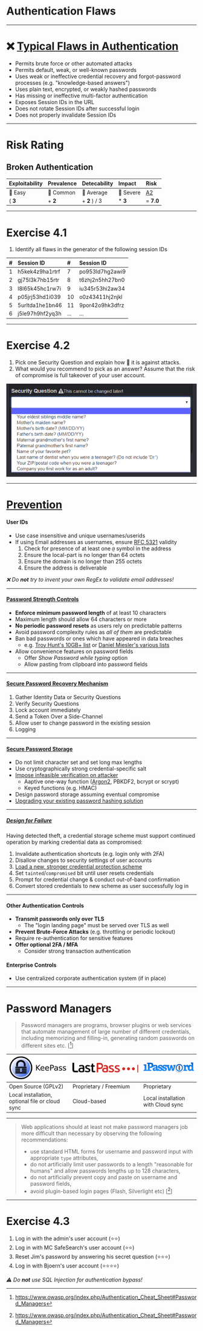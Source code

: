 <!-- $theme: gaia -->

<!-- $size: 16:9 -->

<!-- page_number: true -->

<!-- footer: Copyright (c) by Bjoern Kimminich | Licensed under CC-BY-SA 4.0 -->

# Authentication Flaws

---

<!-- *footer: -->

# :x: [Typical Flaws in Authentication](https://www.owasp.org/index.php/Top_10-2017_A2-Broken_Authentication)

* Permits brute force or other automated attacks
* Permits default, weak, or well-known passwords
* Uses weak or ineffective credential recovery and forgot-password processes (e.g. "knowledge-based answers")
* Uses plain text, encrypted, or weakly hashed passwords
* Has missing or ineffective multi-factor authentication
* Exposes Session IDs in the URL
* Does not rotate Session IDs after successful login
* Does not properly invalidate Session IDs

---

# Risk Rating

## Broken Authentication

| Exploitability    | Prevalence                    | Detecability                   | Impact              | Risk                                                                       |
|:------------------|:------------------------------|:-------------------------------|:--------------------|:---------------------------------------------------------------------------|
| :red_circle: Easy | :large_orange_diamond: Common | :large_orange_diamond: Average | :red_circle: Severe | [A2](https://www.owasp.org/index.php/Top_10-2017_A2-Broken_Authentication) |
| ( **3**           | + **2**                       | + **2** ) / 3                  | * **3**             | = **7.0**                                                                  |

---

# Exercise 4.1

1. Identify all flaws in the generator of the following session IDs

| # | Session ID      | #   | Session ID      |
|:--|:----------------|:----|:----------------|
| 1 | h5kek4z9ha1rtrf | 7   | po953ld7hg2awi9 |
| 2 | gj75l3k7hb15rtr | 8   | t6zhj2n5hh27bn0 |
| 3 | l8l65k45hc1rw7i | 9   | iu345r53hi2aw34 |
| 4 | p05jrj53hd1i039 | 10  | o0z43411hj2njkl |
| 5 | 5urltda1he1bn46 | 11  | 9por42o9hk3dfrz |
| 6 | j5le97h9hf2yq3h | ... | ...             |

---

<!-- *footer: -->

# Exercise 4.2

1. Pick one Security Question and explain how :muscle: it is against attacks.
2. What would you recommend to pick as an answer? Assume that the risk of compromise is full takeover of your user account.

![Security Questions](images/02-04-authentication_flaws/secret_questions.png)

---

<!-- *footer: -->

# [Prevention](https://www.owasp.org/index.php/Authentication_Cheat_Sheet)

#### User IDs

* Use case insensitive and unique usernames/userids
* If using Email addresses as usernames, ensure [RFC 5321](https://tools.ietf.org/html/rfc5321) validity
  1. Check for presence of at least one `@` symbol in the address
  2. Ensure the local-part is no longer than 64 octets
  3. Ensure the domain is no longer than 255 octets
  4. Ensure the address is deliverable

_:x: Do **not** try to invent your own RegEx to validate email addresses!_

---

<!-- *footer: -->

#### [Password Strength Controls](https://pages.nist.gov/800-63-3/sp800-63-3.html)

* **Enforce minimum password length** of at least 10 characters
* Maximum length should allow 64 characters or more
* **No periodic password resets** as users rely on predictable patterns
* Avoid password complexity rules as _all of them_ are predictable
* Ban bad passwords or ones which have appeared in data breaches
  * e.g. [Troy Hunt's 10GB+ list](https://haveibeenpwned.com/Passwords) or [Daniel Miesler's various lists](https://github.com/danielmiessler/SecLists/tree/master/Passwords)  
* Allow convenience features on password fields
  * Offer _Show Password while typing_ option
  * Allow pasting from clipboard into password fields

---

#### [Secure Password Recovery Mechanism](https://www.owasp.org/index.php/Forgot_Password_Cheat_Sheet)

1. Gather Identity Data or Security Questions
2. Verify Security Questions
3. Lock account immediately
4. Send a Token Over a Side-Channel
5. Allow user to change password in the existing session
6. Logging

---

#### [Secure Password Storage](https://www.owasp.org/index.php/Password_Storage_Cheat_Sheet)

* Do not limit character set and set long max lengths
* Use cryptographically strong credential-specific salt
* [Impose infeasible verification on attacker](https://crackstation.net/hashing-security.htm)
  * Aaptive one-way function ([Argon2](https://github.com/p-h-c/phc-winner-argon2), PBKDF2, bcrypt or scrypt)
  * Keyed functions (e.g. HMAC)
* Design password storage assuming eventual compromise
* [Upgrading your existing password hashing solution](https://veggiespam.com/painless-password-hash-upgrades/)

---

##### [Design for Failure](https://www.owasp.org/index.php/Password_Storage_Cheat_Sheet#Design_password_storage_assuming_eventual_compromise)

Having detected theft, a credential storage scheme must support continued operation by marking credential data as compromised:

1. Invalidate authentication shortcuts (e.g. login only with 2FA)
2. Disallow changes to security settings of user accounts
3. [Load a new, stronger credential protection scheme](https://veggiespam.com/painless-password-hash-upgrades/)
4. Set `tainted`/`compromised` bit until user resets credentials
6. Prompt for credential change & conduct out-of-band confirmation
7. Convert stored credentials to new scheme as user successfully log in

---

#### Other Authentication Controls

* **Transmit passwords only over TLS**
  * The "login landing page" must be served over TLS as well
* **Prevent Brute-Force Attacks** (e.g. throttling or periodic lockout)
* Require re-authentication for sensitive features
* **Offer optional 2FA / MFA**
  * Consider strong transaction authentication

#### Enterprise Controls

* Use centralized corporate authentication system (if in place)

---

<!-- *footer: -->

# Password Managers

> Password managers are programs, browser plugins or web services that automate management of large number of different credentials, including memorizing and filling-in, generating random passwords on different sites etc. \[[^1]\]

| [![KeePass Logo](images/02-04-authentication_flaws/keepass_322x132.png)](https://keepass.info/) | [![LastPass Logo](images/02-04-authentication_flaws/LastPass-Logo-Color.png)](https://www.lastpass.com) | [![1Password Logo](images/02-04-authentication_flaws/1password-logo-awesome%402x.png)](https://1password.com/) |
|:------------------------------------------------------------------------------------------------|:--------------------------------------------------------------------------------------------------------|:---------------------------------------------------------------------------------------------------------------|
| Open Source (GPLv2)                                                                             | Proprietary / Freemium                                                                                  | Proprietary                                                                                                    |
| Local installation, optional file or cloud sync                                                 | Cloud-based                                                                                             | Local installation with Cloud sync                                                                             |

---

> Web applications should at least not make password managers job more difficult than necessary by observing the following recommendations:
> * use standard HTML forms for username and password input with appropriate `type` attributes,
> * do not artificially limit user passwords to a length "reasonable for humans" and allow passwords lengths up to 128 characters,
> * do not artificially prevent copy and paste on username and password fields,
> * avoid plugin-based login pages (Flash, Silverlight etc) \[[^1]\]

[^1]: https://www.owasp.org/index.php/Authentication_Cheat_Sheet#Password_Managers

---

# Exercise 4.3

1. Log in with the admin's user account (:star::star:)
2. Log in with MC SafeSearch's user account (:star::star:)
3. Reset Jim's password by answering his secret question (:star::star::star:)
4. Log in with Bjoern's user account (:star::star::star::star:)

_:warning: Do **not** use SQL Injection for authentication bypass!_
